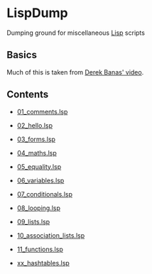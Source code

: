 # LispDump
Dumping ground for miscellaneous [Lisp](https://en.wikipedia.org/wiki/Lisp_(programming_language)) scripts

## Basics

Much of this is taken from [Derek Banas' video](https://www.youtube.com/watch?v=ymSq4wHrqyU).

## Contents

* [01_comments.lsp](https://github.com/James-P-D/LispDump/blob/master/src/01_comments.lsp)  
* [02_hello.lsp](https://github.com/James-P-D/LispDump/blob/master/src/02_hello.lsp)  
* [03_forms.lsp](https://github.com/James-P-D/LispDump/blob/master/src/03_forms.lsp)  
* [04_maths.lsp](https://github.com/James-P-D/LispDump/blob/master/src/04_maths.lsp)  
* [05_equality.lsp](https://github.com/James-P-D/LispDump/blob/master/src/05_equality.lsp)  
* [06_variables.lsp](https://github.com/James-P-D/LispDump/blob/master/src/06_variables.lsp)  
* [07_conditionals.lsp](https://github.com/James-P-D/LispDump/blob/master/src/07_conditionals.lsp)  
* [08_looping.lsp](https://github.com/James-P-D/LispDump/blob/master/src/08_looping.lsp)  
* [09_lists.lsp](https://github.com/James-P-D/LispDump/blob/master/src/09_lists.lsp)  
* [10_association_lists.lsp](https://github.com/James-P-D/LispDump/blob/master/src/10_association_lists.lsp)  
* [11_functions.lsp](https://github.com/James-P-D/LispDump/blob/master/src/11_functions.lsp)  

* [xx_hashtables.lsp](https://github.com/James-P-D/LispDump/blob/master/src/xx_hashtables.lsp)  